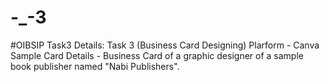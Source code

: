 # -_-3
#OIBSIP Task3
Details:
Task 3 (Business Card Designing)
Plarform - Canva
Sample Card Details - Business Card of a graphic designer of a sample book publisher named "Nabi Publishers".
